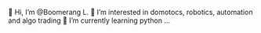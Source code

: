 👋 Hi, I’m @Boomerang L.
👀 I’m interested in domotocs, robotics, automation and algo trading
🌱 I’m currently learning python ...
